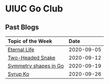 # UIUC Go Club 

## Past Blogs
|   Topic of the Week                                           |   Date            |   
|   :-------                                                    |   :-------        |
| [Eternal Life](blogs/2020-09-05/eternal-life)                 |   2020-09-05      |
| [Two-Headed Snake](blogs/2020-09-12/two-headed-snake)         |   2020-09-12      |
| [Symmetry shapes in Go](blogs/2020-09-19/symmetry-points)     |   2020-09-19      | 
| [Syrup Ko](blogs/2020-09-26/syrup-ko)                         |   2020-09-26      |


